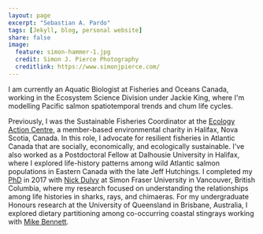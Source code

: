 ```yaml
---
layout: page
excerpt: "Sebastian A. Pardo"
tags: [Jekyll, blog, personal website]
share: false
image:
  feature: simon-hammer-1.jpg
  credit: Simon J. Pierce Photography
  creditlink: https://www.simonjpierce.com/
---
```


I am currently an Aquatic Biologist at Fisheries and Oceans Canada, working in the Ecosystem Science Division under Jackie King, where I'm modelling Pacific salmon spatiotemporal trends and chum life cycles.

Previously, I was the Sustainable Fisheries Coordinator at the [Ecology Action Centre](https://ecologyaction.ca), a member-based environmental charity in Halifax, Nova Scotia, Canada. In this role, I advocate for resilient fisheries in Atlantic Canada that are socially, economically, and ecologically sustainable. 
I've also worked as a Postdoctoral Fellow at Dalhousie University in Halifax, where I explored life-history patterns among wild Atlantic salmon populations in Eastern Canada with the late Jeff Hutchings. <!-- https://www.fishlifehistory.ca/ -->
I completed my [PhD](https://summit.sfu.ca/item/17259) in 2017 with [Nick Dulvy](https://www.dulvy.com) at Simon Fraser University in Vancouver, British Columbia, where my research focused on understanding the relationships among life histories in sharks, rays, and chimaeras. 
For my undergraduate Honours research at the University of Queensland in Brisbane, Australia, I explored dietary partitioning among co-occurring coastal stingrays working with [Mike Bennett](https://biomedical-sciences.uq.edu.au/profile/738/mike-bennett). 




